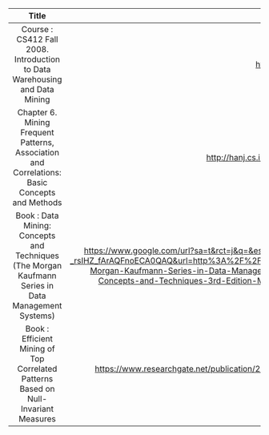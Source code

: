 | Title | URL |
| :---: | :-: |
| Course : CS412 Fall 2008.  Introduction to Data Warehousing and Data Mining | http://hanj.cs.illinois.edu/cs412/ |
| Chapter 6. Mining Frequent Patterns, Association and Correlations: Basic Concepts and Methods | http://hanj.cs.illinois.edu/cs412/bk3_slides/06FPBasic.pdf |
| Book : Data Mining: Concepts and Techniques (The Morgan Kaufmann Series in Data Management Systems) | https://www.google.com/url?sa=t&rct=j&q=&esrc=s&source=web&cd=&cad=rja&uact=8&ved=2ahUKEwiU2KKwkPD2AhV-_rsIHZ_fArAQFnoECA0QAQ&url=http%3A%2F%2Fmyweb.sabanciuniv.edu%2Frdehkharghani%2Ffiles%2F2016%2F02%2FThe-Morgan-Kaufmann-Series-in-Data-Management-Systems-Jiawei-Han-Micheline-Kamber-Jian-Pei-Data-Mining.-Concepts-and-Techniques-3rd-Edition-Morgan-Kaufmann-2011.pdf&usg=AOvVaw0ez0loCjWdD0Jp2-2B3bAu |
| Book : Efficient Mining of Top Correlated Patterns Based on Null-Invariant Measures | https://www.researchgate.net/publication/220699456_Efficient_Mining_of_Top_Correlated_Patterns_Based_on_Null-Invariant_Measures |
